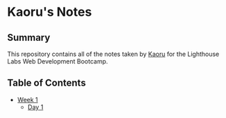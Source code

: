 # Kaoru's Notes
## Summary 

This repository contains all of the notes taken by [Kaoru](https://github.com/CarlSmoky) for the Lighthouse Labs Web Development Bootcamp.

## Table of Contents
* [Week 1](/Week_1)
  * [Day 1](/Week_1/Day_1)